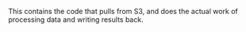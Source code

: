 This contains the code that pulls from S3, and does the actual work of processing data and writing results back.
